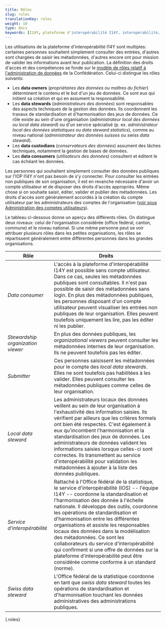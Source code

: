 ```yaml
---
title: Rôles
slug: roles
translationKey: roles
weight: 10
type: docs
keywords: [I14Y, plateforme d'interopérabilité I14Y, interopérabilité, modèle de rôles, data steward, administrateur des données, data stewardship, administration des données, data owner, propriétaire des données, data consumer, utilisateur des données]
---
```


Les utilisations de la plateforme d'interopérabilité I14Y sont multiples: certaines personnes souhaitent simplement consulter des entrées, d'autres sont chargées de saisir les métadonnées, d'autres encore ont pour mission de valider les informations avant leur publication. La définition des droits d'accès et des compétences se fonde sur le [modèle de rôles relatif à l'administration de données](https://www.bfs.admin.ch/bfs/fr/home/nadb/nadb.assetdetail.14965606.html) de la Confédération. Celui-ci distingue les rôles suivants:

- Les __data owners__ (_propriétaires des données ou maîtres du fichier_) déterminent le contenu et le but d'un jeu de données. Ce sont eux qui initient sa création et qui en assument la responsabilité. 
- Les __data stewards__ (_administrateurs des données_) sont responsables des aspects techniques de la gestion des données. Ils coordonnent les travaux de standardisation et d'harmonisation des jeux de données. Ce rôle existe au sein d'une organisation (_administrateur local des données ou local data steward_) ou d'un service spécialisé (p. ex. _administrateur local des données statistiques ou data steward statistics_), comme au niveau national (_administrateur des données suisses ou swiss data steward_).
- Les __data custodians__ (_conservateurs des données_) assument des tâches techniques, notamment la gestion de bases de données.
- Les __data consumers__ (_utilisateurs des données_) consultent et éditent le cas échéant les données. 

Les personnes qui souhaitent simplement consulter des données publiques sur l'IOP I14Y n'ont pas besoin de s'y connecter. Pour consulter les entrées non publiques de son organisation, il est en revanche nécessaire d'avoir un compte utilisateur et de disposer des droits d'accès appropriés. Même chose si on souhaite saisir, éditer, valider et publier des métadonnées. Les droits d'accès sont généralement accordés à la création du compte utilisateur par les administrateurs des comptes de l'organisation ([voir sous Administration des comptes utilisateurs](/handbook/fr/gouvernanz/administration-comptes)). 

Le tableau ci-dessous donne un aperçu des différents rôles. On distingue deux niveaux: celui de l'organisation considérée (office fédéral, canton, commune) et le niveau national. Si une même personne peut se voir attribuer plusieurs rôles dans les petites organisations, les rôles se répartissent généralement entre différentes personnes dans les grandes organisations. 

| Rôle | Droits |
| ---- | ---- |
| _Data consumer_ | L'accès à la plateforme d'interopérabilité I14Y est possible sans compte utilisateur. Dans ce cas, seules les métadonnées publiques sont consultables. Il n'est pas possible de saisir des métadonnées sans login. En plus des métadonnées publiques, les personnes disposant d'un compte utilisateur peuvent visualiser les entrées non publiques de leur organisation. Elles peuvent toutefois uniquement les lire, pas les éditer ni les publier. |
| _Stewardship organization viewer_ | En plus des données publiques, les _organizational viewers_ peuvent consulter les métadonnées internes de leur organisation. Ils ne peuvent toutefois pas les éditer. |
| _Submitter_ | Ces personnes saisissent les métadonnées pour le compte des _local data stewards_. Elles ne sont toutefois pas habilitées à les valider. Elles peuvent consulter les métadonnées publiques comme celles de leur organisation. |
| _Local data steward_ | Les administrateurs locaux des données veillent au sein de leur organisation à l'exhaustivité des information saisies. Ils vérifient par ailleurs que les critères formels ont bien été respectés. C'est également à eux qu'incombent l'harmonisation et la standardisation des jeux de données. Les administrateurs de données valident les informations saisies lorsque celles-ci sont correctes. Ils transmettent au service d'interopérabilité pour validation les métadonnées à ajouter à la liste des données publiques. |
| _Service d'interopérabilité_ | Rattaché à l'Office fédéral de la statistique, le service d'interopérabilité (IOS) -- l'équipe I14Y -- coordonne la standardisation et l'harmonisation des donnée à l'échelle nationale. Il développe des outils, coordonne les opérations de standardisation et d'harmonisation entre les différentes organisations et assiste les responsables locaux des données dans la modélisation des métadonnées. Ce sont les collaborateurs du service d'interopérabilité qui confirment si une offre de données sur la plateforme d'interopérabilité peut être considérée comme conforme à un standard (norme). |
| _Swiss data steward_ | L'Office fédéral de la statistique coordonne en tant que _swiss data steward_ toutes les opérations de standardisation et d'harmonisation touchant les données administratives des administrations publiques. |
{.roles}
